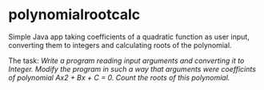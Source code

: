 # polynomialrootcalc
Simple Java app taking coefficients of a quadratic function as user input, converting them to integers and calculating roots of the polynomial.

The task: _Write a program reading input arguments and converting it to Integer. Modify the program in such a way that arguments were coefficints of polynomial Ax2 + Bx + C = 0. Count the roots of this polynomial._
